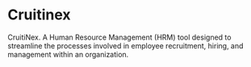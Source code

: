 # Cruitinex
CruitiNex. A Human Resource Management (HRM) tool designed to streamline the processes involved in employee recruitment, hiring, and management within an organization.
